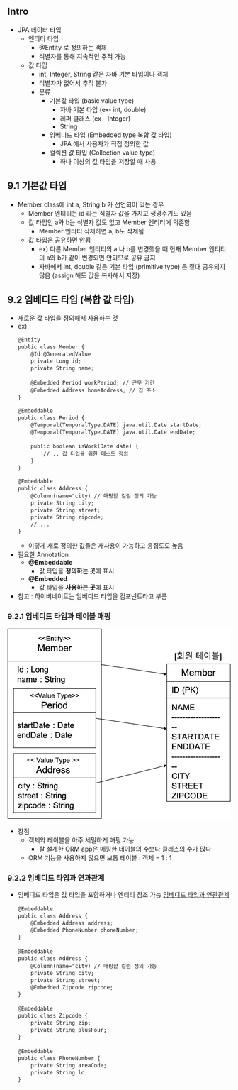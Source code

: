 

## Intro

 - JPA 데이터 타입
	 - 엔티티 타입
		 - @Entity 로 정의하는 객체
		 - 식별자를 통해 지속적인 추적 가능
	 - 값 타입
		 - int, Integer, String 같은 자바 기본 타입이나 객체
		 - 식별자가 없어서 추적 불가
		 - 분류
			 - 기본값 타입 (basic value type)
				 - 자바 기본 타입 (ex- int, double)
				 - 레퍼 클래스 (ex - Integer)
				 - String
			 - 임베디드 타입 (Embedded type 복합 값 타입)
				 - JPA 에서 사용자가 직접 정의한 값
			 - 컬렉션 값 타입 (Collection value type)
				 - 하나 이상의 값 타입을 저장할 때 사용
## 9.1 기본값 타입
- Member class에 int a, String b 가 선언되어 있는 경우
	- Member 엔티티는 id 라는 식별자 값을 가지고 생명주기도 있음
	- 값 타입인 a와 b는 식별자 값도 없고 Member 엔티티에 의존함
		- Member 엔티티 삭제하면 a, b도 삭제됨
	- 값 타입은 공유하면 안됨
		- ex) 다른 Member 엔티티의 a 나 b를 변경했을 때 현재 Member 엔티티의 a와 b가 같이 변경되면 안되므로 공유 금지
		- 자바에서 int, double 같은 기본 타입 (primitive type) 은 절대 공유되지 않음 (assign 해도 값을 복사해서 저장)
## 9.2 임베디드 타입 (복합 값 타입)
- 새로운 값 타입을 정의해서 사용하는 것
- ex)
	``` 
    @Entity
    public class Member {
	    @Id @GeneratedValue
	    private Long id;
	    private String name;
	    
	    @Embedded Period workPeriod; // 근무 기간
	    @Embedded Address homeAddress; // 집 주소
	}
	```
	``` 
	@Embeddable
	public class Period {
		@Temporal(TemporalType.DATE) java.util.Date startDate;
		@Temporal(TemporalType.DATE) java.util.Date endDate;

		public boolean isWork(Date date) {
			// .. 값 타입을 위한 메소드 정의
		}
	}
	``` 
	``` 
	@Embeddable
	public class Address {
		@Column(name="city) // 매핑할 컬럼 정의 가능
		private String city;
		private String street;
		private String zipcode;
		// ...
	}
	``` 
	- 이렇게 새로 정의한 값들은 재사용이 가능하고 응집도도 높음
- 필요한 Annotation
	- **@Embeddable**
		- 값 타입을 **정의하는 곳**에 표시
	- **@Embedded**
		- 값 타입을 **사용하는 곳**에 표시
- 참고 : 하이버네이트는 임베디드 타입을 컴포넌트라고 부름
### 9.2.1 임베디드 타입과 테이블 매핑
![임베디드 타입 매핑](https://github.com/tatarobo/JPA/blob/master/JPA/image/pic1.png)
- 장점
	- 객체와 테이블을 아주 세밀하게 매핑 가능
		- 잘 설계한 ORM app은 매핑한 테이블의 수보다 클래스의 수가 많다
	- ORM 기능을 사용하지 않으면 보통 테이블 : 객체 = 1 : 1
### 9.2.2 임베디드 타입과 연과관계
- 임베디드 타입은 값 타입을 포함하거나 엔티티 참조 가능
[임베디드 타입과 연관관계](https://github.com/tatarobo/JPA/blob/master/JPA/image/pic2.png)
	``` 
	@Embeddable
	public class Address {
	    @Embedded Address address;
	    @Embedded PhoneNumber phoneNumber;
	}
	
	@Embeddable
	public class Address {
		@Column(name="city) // 매핑할 컬럼 정의 가능
		private String city;
		private String street;
		@Embedded Zipcode zipcode;
	}
	
	@Embeddable
	public class Zipcode {
		private String zip;
		private String plusFour;
	}
	
	@Embeddable
	public class PhoneNumber {
		private String areaCode;
		private String lo;
	}
	``` 
<!--stackedit_data:
eyJoaXN0b3J5IjpbLTE4NzE3NzI4ODcsLTIwNjg1NDIyODksOD
Y4MTUzNjY5LC05ODc1MTc3NjksNzMwOTk4MTE2XX0=
-->